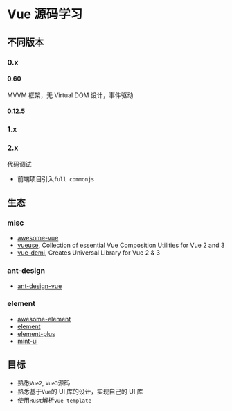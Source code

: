 # Vue 源码学习

## 不同版本

### 0.x

#### 0.60

MVVM 框架，无 Virtual DOM 设计，事件驱动
#### 0.12.5
### 1.x

### 2.x

代码调试

- 前端项目引入`full commonjs`

## 生态

### misc

- [awesome-vue](https://github.com/vuejs/awesome-vue)
- [vueuse](https://github.com/vueuse/vueuse), Collection of essential Vue Composition Utilities for Vue 2 and 3
- [vue-demi](https://github.com/vueuse/vue-demi), Creates Universal Library for Vue 2 & 3

### ant-design

- [ant-design-vue](https://github.com/vueComponent/ant-design-vue)

### element

- [awesome-element](https://github.com/ElementUI/awesome-element)
- [element](https://github.com/ElemeFE/element)
- [element-plus](https://github.com/element-plus/element-plus)
- [mint-ui](https://github.com/ElemeFE/mint-ui)

## 目标

- 熟悉`Vue2`, `Vue3`源码
- 熟悉基于`Vue`的 UI 库的设计，实现自己的 UI 库
- 使用`Rust`解析`vue template`
